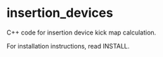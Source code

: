 # insertion_devices
C++ code for insertion device kick map calculation.

For installation instructions, read INSTALL.
